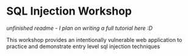 # SQL Injection Workshop

*unfinished readme - I plan on writing a full tutorial here :D*

This workshop provides an intentionally vulnerable web application to practice and demonstrate entry level sql injection techniques